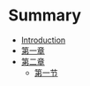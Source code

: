 # Summary

* [Introduction](README.md)
* [第一章](readme.md)
* [第二章](chapter1/README.md)
    * [第一节](chapter1/first.md)

